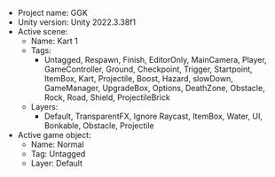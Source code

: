 <!-- UNITY CODE ASSIST INSTRUCTIONS START -->
- Project name: GGK
- Unity version: Unity 2022.3.38f1
- Active scene:
  - Name: Kart 1
  - Tags:
    - Untagged, Respawn, Finish, EditorOnly, MainCamera, Player, GameController, Ground, Checkpoint, Trigger, Startpoint, ItemBox, Kart, Projectile, Boost, Hazard, slowDown, GameManager, UpgradeBox, Options, DeathZone, Obstacle, Rock, Road, Shield, ProjectileBrick
  - Layers:
    - Default, TransparentFX, Ignore Raycast, ItemBox, Water, UI, Bonkable, Obstacle, Projectile
- Active game object:
  - Name: Normal
  - Tag: Untagged
  - Layer: Default
<!-- UNITY CODE ASSIST INSTRUCTIONS END -->